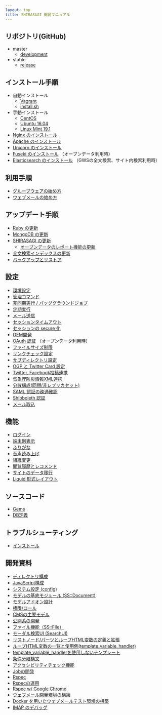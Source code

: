 ```yaml
---
layout: top
title: SHIRASAGI 開発マニュアル
---
```


## リポジトリ(GitHub)

- master
  - [development](https://github.com/shirasagi/shirasagi)
- stable
  - [release](https://github.com/shirasagi/shirasagi/tree/stable)

## インストール手順

- 自動インストール
  - [Vagrant](installation/vagrant.html)
  - [install.sh](installation/installsh.html)
- 手動インストール
  - [CentOS](installation/manual.html)
  - [Ubuntu 16.04](installation/ubuntu.html)
  - [Linux Mint 19.1](installation/linux-mint-19.1.html)
- [Nginx のインストール](installation/nginx.html)
- [Apache のインストール](installation/apache.html)
- [Unicorn のインストール](installation/unicorn.html)
- [Fuseki のインストール](installation/fuseki.html) （オープンデータ利用時）
- [Elasticsearch のインストール](installation/elasticsearch.html) （GWSの全文検索、サイト内検索利用時）

## 利用手順

- [グループウェアの始め方](start/gws.html)
- [ウェブメールの始め方](start/webmail.html)

## アップデート手順

- [Ruby の更新](updation/ruby.html)
- [MongoDB の更新](updation/mongodb.html)
- [SHIRASAGI の更新](updation/manual.html)
  - [オープンデータのレポート機能の更新](updation/opendata_report.html)
- [全文検索インデックスの更新](updation/elasticsearch_index.html)
- [バックアップとリストア](updation/backup.html)

## 設定

- [環境設定](settings/env.html)
- [管理コマンド](settings/cmd.html)
- [非同期実行 / バッググラウンドジョブ](settings/job.html)
- [定期実行](settings/cron.html)
- [メール送信](settings/mail.html)
- [セッションタイムアウト](settings/session.html)
- [セッションの secure 化](settings/secure_session.html)
- [OEM開発](settings/oem.html)
- [OAuth 認証](settings/oauth.html) （オープンデータ利用時）
- [ファイルサイズ制限](settings/file_size_limit.html)
- [リンクチェック設定](settings/check_links.html)
- [サブディレクトリ設定](settings/subdir.html)
- [OGP と Twitter Card 設定](settings/ogp.html)
- [Twitter, Facebook投稿連携](settings/twitter_facebook.html)
- [気象庁防災情報XML連携](settings/jmaxml.html)
- [分散構成(同期/非レプリカセット)](settings/repl.html)
- [SAML 認証の疎通確認](settings/saml_sampling.html)
- [Shibboleth 認証](settings/shibboleth.html)
- [メール取込](settings/mail_page.html)

## 機能

- [ログイン](features/login.html)
- [端末別表示](features/cms/mobile.html)
- [ふりがな](features/kana.html)
- [音声読み上げ](features/voice.html)
- [組織変更](features/chorg.html)
- [閲覧履歴とレコメンド](features/recommend.html)
- [サイトのデータ移行](features/site_export.html)
- [Liquid 形式レイアウト](features/liquid/index.html)

## ソースコード

- [Gems](source_codes/gems.html)
- [DB定義](source_codes/db.html)

## トラブルシューティング

- [インストール](trouble-shootings/installation.html)

## 開発資料

- [ディレクトリ構成](devel/directories.html)
- [JavaScript構成](devel/javascripts.html)
- [システム設定 (config)](devel/config.html)
- [モデルの基底モジュール (SS::Document)](devel/ss_document.html)
- [モデルアドオン設計](devel/model_addon.html)
- [権限/ロール](devel/role.html)
- [CMSの主要モデル](devel/cms_models.html)
- [公開系の開発](devel/cms_public.html)
- [ファイル機能（SS::File）](devel/ss_file.html)
- [モーダル検索UI (SearchUI)](devel/search_ui.html)
- [リストノード/パーツとループHTML変数の定義と拡張](devel/loop.html)
- [ループHTML変数の一覧と使用例(template_variable_handler)](devel/template_variable_handler/template_variable_handler.html)
- [template_variable_handlerを使用しないテンプレート](devel/template_variable_handler/other_template_variable.html)
- [条件分岐構文](devel/template_variable_handler/conditional_tag.html)
- [アクセシビリティチェック機能](devel/accessibility.html)
- [Jobの開発](devel/job.html)
- [Rspec](devel/rspec/rspec.html)
- [Rspecの運用](devel/rspec.html)
- [Rspec w/ Google Chrome](devel/rspec_google_chrome.html)
- [ウェブメール開発環境の構築](devel/webmail.html)
- [Docker を用いたウェブメールテスト環境の構築](devel/webmail_test_with_docker.html)
- [IMAP のデバッグ](devel/debug_imap.html)
